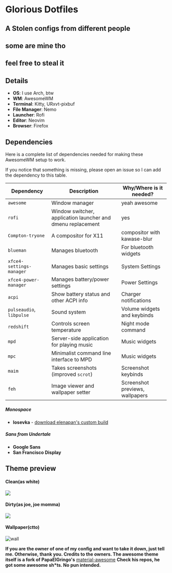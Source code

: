 
# Glorious Dotfiles
## A Stolen configs from different people
## **some are mine tho**
## **feel free to steal it**  

## Details
+ **OS**: I use Arch, btw
+ **WM**: AwesomeWM
+ **Terminal**: Kitty, URxvt-pixbuf
+ **File Manager**: Nemo
+ **Launcher**: Rofi
+ **Editor**: Neovim
+ **Browser**: Firefox



## Dependencies
Here is a complete list of dependencies needed for making these AwesomeWM setup to work.

If you notice that something is missing, please open an issue so I can add the dependency to this table.

| Dependency | Description | Why/Where is it needed? |
| --- | --- | --- |
| `awesome` | Window manager | yeah awesome |
| `rofi` | Window switcher, application launcher and dmenu replacement | yes |
| `Compton-tryone` | A compositor for X11 | compositor with kawase-blur |
| `blueman` | Manages bluetooth | For bluetooth widgets |
| `xfce4-settings-manager` | Manages basic settings | System Settings |
| `xfce4-power-manager` | Manages battery/power settings | Power Settings |
| `acpi` | Show battery status and other ACPI info | Charger notifications |
| `pulseaudio`, `libpulse` | Sound system | Volume widgets and keybinds |
| `redshift` | Controls screen temperature | Night mode command |
| `mpd` | Server-side application for playing music | Music widgets |
| `mpc` | Minimalist command line interface to MPD | Music widgets |
| `maim` | Takes screenshots (improved `scrot`) | Screenshot keybinds |
| `feh` | Image viewer and wallpaper setter | Screenshot previews, wallpapers |



##### Monospace
+ **Iosevka** - [download elenapan's custom build](https://www.dropbox.com/s/nqyurzy8wcupkkz/)


##### Sans from Undertale
+ **Google Sans**
+ **San Francisco Display**


## Theme preview  
#### Clean(as white)
![](https://github.com/ilovecookieee/Glorious-Dotfiles/blob/master/desktop.png)  
#### Dirty(as joe, joe momma)
![](https://github.com/ilovecookieee/Glorious-Dotfiles/blob/master/dirty.png)  
#### Wallpaper(ctto)
![wall](https://github.com/ilovecookieee/Glorious-Dotfiles/blob/master/wallpaper.jpg)


**If you are the owner of one of my config and want to take it down, just tell me. Otherwise, thank you.
Credits to the owners. The awesome theme itself is a fork of PapaElGringo's** [material-awesome](https://github.com/PapyElGringo/material-awesome) **Check his repos, he got some awesome sh*ts. No pun intended.**
